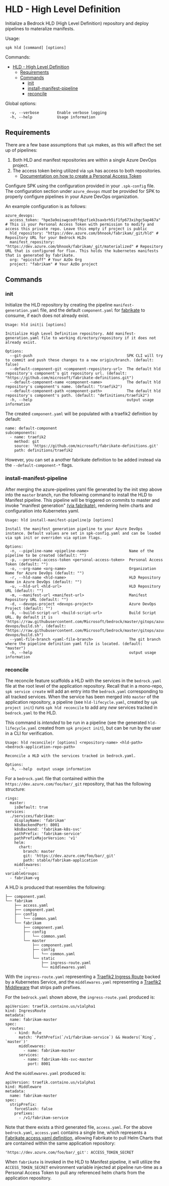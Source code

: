 # HLD - High Level Definition

Initialize a Bedrock HLD (High Level Definition) repository and deploy pipelines
to materalize manifests.

Usage:

```
spk hld [command] [options]
```

Commands:

- [HLD - High Level Definition](#hld---high-level-definition)
  - [Requirements](#requirements)
  - [Commands](#commands)
    - [init](#init)
    - [install-manifest-pipeline](#install-manifest-pipeline)
    - [reconcile](#reconcile)

Global options:

```
  -v, --verbose        Enable verbose logging
  -h, --help           Usage information
```

## Requirements

There are a few base assumptions that `spk` makes, as this will affect the set
up of pipelines:

1. Both HLD and manifest repositories are within a single Azure DevOps project.
2. The access token being utilized via `spk` has access to both repositories.
   - [Documentation on how to create a Personal Access Token](https://docs.microsoft.com/en-us/azure/devops/organizations/accounts/use-personal-access-tokens-to-authenticate?view=azure-devops)

Configure SPK using the configuration provided in your `.spk-config` file. The
configuration section under `azure_devops` _must_ be provided for SPK to
properly configure pipelines in your Azure DevOps organization.

An example configuration is as follows:

```
azure_devops:
  access_token: "hpe3a9oiswgcodtfdpzfiek3saxbrh5if1fp673xihgc5ap467a" # This is your Personal Access Token with permission to modify and access this private repo. Leave this empty if project is public
  hld_repository: "https://dev.azure.com/bhnook/fabrikam/_git/hld" # Repository URL for your Bedrock HLDs
  manifest_repository: "https://dev.azure.com/bhnook/fabrikam/_git/materialized" # Repository URL that is configured for flux. This holds the kubernetes manifests that is generated by fabrikate.
  org: "epicstuff" # Your AzDo Org
  project: "fabrikam" # Your AzDo project
```

## Commands

### init

Initialize the HLD repository by creating the pipeline
`manifest-generation.yaml` file, and the default `component.yaml` for
[fabrikate](https://github.com/microsoft/fabrikate) to consume, if each does not
already exist.

```
Usage: hld init|i [options]

Initialize High Level Definition repository. Add manifest-generation.yaml file to working directory/repository if it does not already exist.

Options:
  --git-push                                          SPK CLI will try to commit and push these changes to a new origin/branch. (default: false)
  --default-component-git <component-repository-url>  The default hld repository's component's git repository url. (default: "https://github.com/microsoft/fabrikate-definitions.git")
  --default-component-name <component-name>           The default hld repository's component's name. (default: "traefik2")
  --default-component-path <component-path>           The default hld repository's component's path. (default: "definitions/traefik2")
  -h, --help                                          output usage information

```

The created `component.yaml` will be populated with a traefik2 definition by
default:

```
name: default-component
subcomponents:
  - name: traefik2
    method: git
    source: 'https://github.com/microsoft/fabrikate-definitions.git'
    path: definitions/traefik2
```

However, you can set a another fabrikate definition to be added instead via the
`--default-component-*` flags.

### install-manifest-pipeline

After merging the azure-pipelines yaml file generated by the init step above
into the `master` branch, run the following command to install the HLD to
Manifest pipeline. This pipeline will be triggered on commits to master and
invoke "manifest generation"
[(via fabrikate)](https://github.com/microsoft/fabrikate), rendering helm charts
and configuration into Kubernetes yaml.

```
Usage: hld install-manifest-pipeline|p [options]

Install the manifest generation pipeline to your Azure DevOps instance. Default values are set in spk-config.yaml and can be loaded via spk init or overriden via option flags.

Options:
  -n, --pipeline-name <pipeline-name>                  Name of the pipeline to be created (default: "")
  -p, --personal-access-token <personal-access-token>  Personal Access Token (default: "")
  -o, --org-name <org-name>                            Organization Name for Azure DevOps (default: "")
  -r, --hld-name <hld-name>                            HLD Repository Name in Azure DevOps (default: "")
  -u, --hld-url <hld-url>                              HLD Repository URL (default: "")
  -m, --manifest-url <manifest-url>                    Manifest Repository URL (default: "")
  -d, --devops-project <devops-project>                Azure DevOps Project (default: "")
  -b, --build-script-url <build-script-url>            Build Script URL. By default it is 'https://raw.githubusercontent.com/Microsoft/bedrock/master/gitops/azure-devops/build.sh'. (default: "https://raw.githubusercontent.com/Microsoft/bedrock/master/gitops/azure-devops/build.sh")
  --yaml-file-branch <yaml-file-branch>                The git branch where the pipeline definition yaml file is located. (default: "master")
  -h, --help                                           output usage information
```

### reconcile

The reconcile feature scaffolds a HLD with the services in the `bedrock.yaml`
file at the root level of the application repository. Recall that in a
mono-repo, `spk service create` will add an entry into the `bedrock.yaml`
corresponding to all tracked services. When the service has been merged into
`master` of the application repository, a pipeline (see `hld-lifecycle.yaml`,
created by `spk project init`) runs `spk hld reconcile` to add any _new_
services tracked in `bedrock.yaml` to the HLD.

This command is _intended_ to be run in a pipeline (see the generated
`hld-lifecycle.yaml` created from `spk project init`), but can be run by the
user in a CLI for verification.

```
Usage: hld reconcile|r [options] <repository-name> <hld-path> <bedrock-application-repo-path>

Reconcile a HLD with the services tracked in bedrock.yaml.

Options:
  -h, --help  output usage information
```

For a `bedrock.yaml` file that contained within the
`https://dev.azure.com/foo/bar/_git` repository, that has the following
structure:

```
rings:
  master:
    isDefault: true
services:
  ./services/fabrikam:
    displayName: 'fabrikam'
    k8sBackendPort: 8001
    k8sBackend: 'fabrikam-k8s-svc'
    pathPrefix: 'fabrikam-service'
    pathPrefixMajorVersion: 'v1'
    helm:
      chart:
        branch: master
        git: 'https://dev.azure.com/foo/bar/_git'
        path: stable/fabrikam-application
    middlewares:
      - ''
variableGroups:
  - fabrikam-vg
```

A HLD is produced that resembles the following:

```
├── component.yaml
└── fabrikam
    ├── access.yaml
    ├── component.yaml
    ├── config
    │   └── common.yaml
    └── fabrikam
        ├── component.yaml
        ├── config
        │   └── common.yaml
        └── master
            ├── component.yaml
            ├── config
            │   └── common.yaml
            └── static
                ├── ingress-route.yaml
                └── middlewares.yaml
```

With the `ingress-route.yaml` representing a
[Traefik2 Ingress Route](https://docs.traefik.io/routing/providers/kubernetes-crd/#kind-ingressroute)
backed by a Kubernetes Service, and the `middlewares.yaml` representing a
[Traefik2 Middleware](https://docs.traefik.io/routing/providers/kubernetes-crd/#kind-middleware)
that strips path prefixes.

For the `bedrock.yaml` shown above, the `ingress-route.yaml` produced is:

```
apiVersion: traefik.containo.us/v1alpha1
kind: IngressRoute
metadata:
  name: fabrikam-master
spec:
  routes:
    - kind: Rule
      match: 'PathPrefix(`/v1/fabrikam-service`) && Headers(`Ring`, `master`)'
      middlewares:
        - name: fabrikam-master
      services:
        - name: fabrikam-k8s-svc-master
          port: 8001
```

And the `middlewares.yaml` produced is:

```
apiVersion: traefik.containo.us/v1alpha1
kind: Middleware
metadata:
  name: fabrikam-master
spec:
  stripPrefix:
    forceSlash: false
    prefixes:
      - /v1/fabrikam-service
```

Note that there exists a third generated file, `access.yaml`. For the above
`bedrock.yaml`, `access.yaml` contains a single line, which represents a
[Fabrikate access.yaml definition](https://github.com/microsoft/fabrikate/blob/master/docs/auth.md#accessyaml),
allowing Fabrikate to pull Helm Charts that are contained within the same
application repository:

```
'https://dev.azure.com/foo/bar/_git': ACCESS_TOKEN_SECRET
```

When `fabrikate` is invoked in the HLD to Manifest pipeline, it will utilize the
`ACCESS_TOKEN_SECRET` environment variable injected at pipeline run-time as a
Personal Access Token to pull any referenced helm charts from the application
repository.
